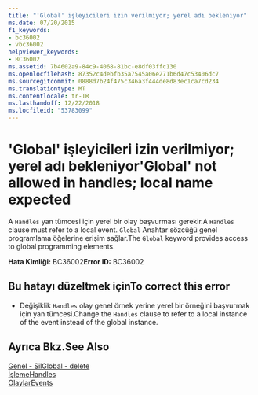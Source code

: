 ```yaml
---
title: "'Global' işleyicileri izin verilmiyor; yerel adı bekleniyor"
ms.date: 07/20/2015
f1_keywords:
- bc36002
- vbc36002
helpviewer_keywords:
- BC36002
ms.assetid: 7b4602a9-84c9-4068-81bc-e8df03ffc130
ms.openlocfilehash: 87352c4debfb35a7545a06e271b6d47c53406dc7
ms.sourcegitcommit: 0888d7b24f475c346a3f444de8d83ec1ca7cd234
ms.translationtype: MT
ms.contentlocale: tr-TR
ms.lasthandoff: 12/22/2018
ms.locfileid: "53783099"
---
```

# <a name="global-not-allowed-in-handles-local-name-expected"></a><span data-ttu-id="5c43b-102">'Global' işleyicileri izin verilmiyor; yerel adı bekleniyor</span><span class="sxs-lookup"><span data-stu-id="5c43b-102">'Global' not allowed in handles; local name expected</span></span>
<span data-ttu-id="5c43b-103">A `Handles` yan tümcesi için yerel bir olay başvurması gerekir.</span><span class="sxs-lookup"><span data-stu-id="5c43b-103">A `Handles` clause must refer to a local event.</span></span> <span data-ttu-id="5c43b-104">`Global` Anahtar sözcüğü genel programlama öğelerine erişim sağlar.</span><span class="sxs-lookup"><span data-stu-id="5c43b-104">The `Global` keyword provides access to global programming elements.</span></span>  
  
 <span data-ttu-id="5c43b-105">**Hata Kimliği:** BC36002</span><span class="sxs-lookup"><span data-stu-id="5c43b-105">**Error ID:** BC36002</span></span>  
  
## <a name="to-correct-this-error"></a><span data-ttu-id="5c43b-106">Bu hatayı düzeltmek için</span><span class="sxs-lookup"><span data-stu-id="5c43b-106">To correct this error</span></span>  
  
-   <span data-ttu-id="5c43b-107">Değişiklik `Handles` olay genel örnek yerine yerel bir örneğini başvurmak için yan tümcesi.</span><span class="sxs-lookup"><span data-stu-id="5c43b-107">Change the `Handles` clause to refer to a local instance of the event instead of the global instance.</span></span>  
  
## <a name="see-also"></a><span data-ttu-id="5c43b-108">Ayrıca Bkz.</span><span class="sxs-lookup"><span data-stu-id="5c43b-108">See Also</span></span>  
 [<span data-ttu-id="5c43b-109">Genel - Sil</span><span class="sxs-lookup"><span data-stu-id="5c43b-109">Global - delete</span></span>](https://msdn.microsoft.com/library/18c8ba14-40f6-4978-8096-6a5852324635)  
 [<span data-ttu-id="5c43b-110">İşleme</span><span class="sxs-lookup"><span data-stu-id="5c43b-110">Handles</span></span>](../../visual-basic/language-reference/statements/handles-clause.md)  
 [<span data-ttu-id="5c43b-111">Olaylar</span><span class="sxs-lookup"><span data-stu-id="5c43b-111">Events</span></span>](../../visual-basic/programming-guide/language-features/events/index.md)
